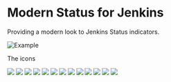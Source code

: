# Modern Status for Jenkins

Providing a modern look to Jenkins Status indicators. 

![Example](https://raw.githubusercontent.com/ovinn/modernstatus-plugin/master/example.gif)

The icons

![](https://raw.githubusercontent.com/ovinn/modernstatus-plugin/master/src/main/webapp/24x24/nobuilt.png)
![](https://raw.githubusercontent.com/ovinn/modernstatus-plugin/master/src/main/webapp/24x24/nobuilt_anime.gif)
![](https://raw.githubusercontent.com/ovinn/modernstatus-plugin/master/src/main/webapp/24x24/blue.png)
![](https://raw.githubusercontent.com/ovinn/modernstatus-plugin/master/src/main/webapp/24x24/blue_anime.gif)
![](https://raw.githubusercontent.com/ovinn/modernstatus-plugin/master/src/main/webapp/24x24/yellow.png)
![](https://raw.githubusercontent.com/ovinn/modernstatus-plugin/master/src/main/webapp/24x24/yellow_anime.gif)
![](https://raw.githubusercontent.com/ovinn/modernstatus-plugin/master/src/main/webapp/24x24/red.png)
![](https://raw.githubusercontent.com/ovinn/modernstatus-plugin/master/src/main/webapp/24x24/red_anime.gif)
![](https://raw.githubusercontent.com/ovinn/modernstatus-plugin/master/src/main/webapp/24x24/aborted.png)
![](https://raw.githubusercontent.com/ovinn/modernstatus-plugin/master/src/main/webapp/24x24/aborted_anime.gif)
![](https://raw.githubusercontent.com/ovinn/modernstatus-plugin/master/src/main/webapp/24x24/clock.png)
![](https://raw.githubusercontent.com/ovinn/modernstatus-plugin/master/src/main/webapp/24x24/edit-delete.png)
![](https://raw.githubusercontent.com/ovinn/modernstatus-plugin/master/src/main/webapp/24x24/folder.png)



